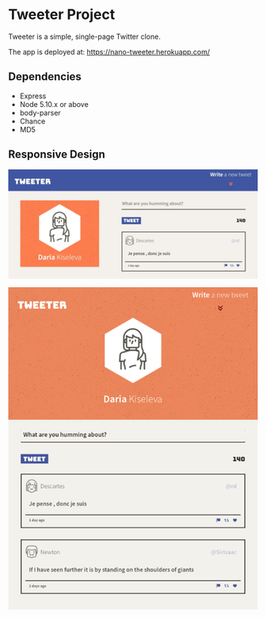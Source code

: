 # Tweeter Project

Tweeter is a simple, single-page Twitter clone.

The app is deployed at: 
https://nano-tweeter.herokuapp.com/


## Dependencies

- Express
- Node 5.10.x or above
- body-parser
- Chance
- MD5


## Responsive Design

!["Desktop view"](https://raw.githubusercontent.com/dariakiseleva/tweeter/master/docs/desktop_view.jpg)

!["Mobile view"](https://raw.githubusercontent.com/dariakiseleva/tweeter/master/docs/mobile_view.jpeg)

